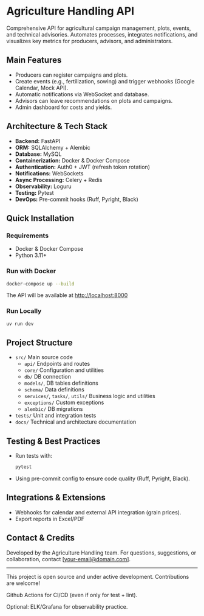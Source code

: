 # Agriculture Handling API

Comprehensive API for agricultural campaign management, plots, events, and technical advisories. Automates processes, integrates notifications, and visualizes key metrics for producers, advisors, and administrators.


## Main Features

- Producers can register campaigns and plots.
- Create events (e.g., fertilization, sowing) and trigger webhooks (Google Calendar, Mock API).
- Automatic notifications via WebSocket and database.
- Advisors can leave recommendations on plots and campaigns.
- Admin dashboard for costs and yields.


## Architecture & Tech Stack

- **Backend:** FastAPI
- **ORM:** SQLAlchemy + Alembic
- **Database:** MySQL
- **Containerization:** Docker & Docker Compose
- **Authentication:** Auth0 + JWT (refresh token rotation)
- **Notifications:** WebSockets
- **Async Processing:** Celery + Redis
- **Observability:** Loguru
- **Testing:** Pytest
- **DevOps:** Pre-commit hooks (Ruff, Pyright, Black)


## Quick Installation

### Requirements
- Docker & Docker Compose
- Python 3.11+

### Run with Docker

```bash
docker-compose up --build
```
The API will be available at [http://localhost:8000](http://localhost:8000)

### Run Locally

```bash
uv run dev
```

## Project Structure

- `src/` Main source code
  - `api/` Endpoints and routes
  - `core/` Configuration and utilities
  - `db/` DB connection
  - `models/`, DB tables definitions
  - `schema/` Data definitions
  - `services/`, `tasks/`, `utils/` Business logic and utilities
  - `exceptions/` Custom exceptions
  - `alembic/` DB migrations
- `tests/` Unit and integration tests
- `docs/` Technical and architecture documentation


## Testing & Best Practices

- Run tests with:
  ```bash
  pytest
  ```
- Using pre-commit config to ensure code quality (Ruff, Pyright, Black).



## Integrations & Extensions

- Webhooks for calendar and external API integration (grain prices).
- Export reports in Excel/PDF


## Contact & Credits

Developed by the Agriculture Handling team. For questions, suggestions, or collaboration, contact [your-email@domain.com].

---
This project is open source and under active development. Contributions are welcome!

Github Actions for CI/CD (even if only for test + lint).

Optional: ELK/Grafana for observability practice.
